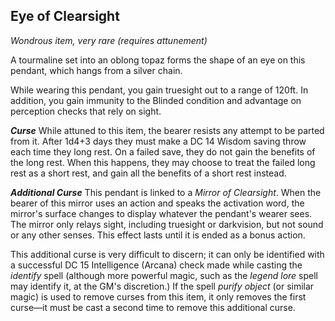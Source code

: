 ## Eye of Clearsight
*Wondrous item, very rare (requires attunement)*

A tourmaline set into an oblong topaz forms the shape of an eye on this pendant, which hangs from a silver chain.

While wearing this pendant, you gain truesight out to a range of 120ft. In addition, you gain immunity to the Blinded condition and advantage on perception checks that rely on sight.

***Curse***
While attuned to this item, the bearer resists any attempt to be parted from it. After 1d4+3 days they must make a DC 14 Wisdom saving throw each time they long rest. On a failed save, they do not gain the benefits of the long rest. When this happens, they may choose to treat the failed long rest as a short rest, and gain all the benefits of a short rest instead. 

***Additional Curse***
This pendant is linked to a _Mirror of Clearsight_. When the bearer of this mirror uses an action and speaks the activation word, the mirror's surface changes to display whatever the pendant's wearer sees. The mirror only relays sight, including truesight or darkvision, but not sound or any other senses. This effect lasts until it is ended as a bonus action. 

This additional curse is very difficult to discern; it can only be identified with a successful DC 15 Intelligence (Arcana) check made while casting the _identify_ spell (although more powerful magic, such as the _legend lore_ spell may identify it, at the GM's discretion.) If the spell _purify object_ (or similar magic) is used to remove curses from this item, it only removes the first curse—it must be cast a second time to remove this additional curse.
